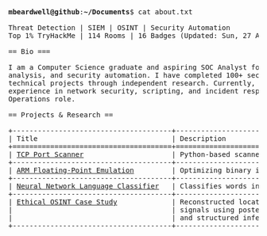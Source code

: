 <pre>

<strong>mbeardwell@github</strong>:<strong>~/Documents</strong>$ cat about.txt

Threat Detection | SIEM | OSINT | Security Automation
Top 1% TryHackMe | 114 Rooms | 16 Badges (Updated: Sun, 27 Apr 25)

== Bio ===

I am a Computer Science graduate and aspiring SOC Analyst focused on threat detection, OSINT, log
analysis, and security automation. I have completed 100+ security labs on TryHackMe and developed
technical projects through independent research. Currently, I’m actively building practical
experience in network security, scripting, and incident response to position myself for a Security
Operations role.

== Projects & Research ==

+--------------------------------------+-----------------------------------------------------------+
| Title                                | Description                                               |
+======================================+===========================================================+
| <a href="https://github.com/mbeardwell/simple-port-scanner">TCP Port Scanner</a>                     | Python-based scanner to detect open ports & live hosts    |
+--------------------------------------+-----------------------------------------------------------+
| <a href="https://github.com/mbeardwell/arm-fp-emu">ARM Floating-Point Emulation</a>         | Optimizing binary instrumentation in ARM Linux            |
+--------------------------------------+-----------------------------------------------------------+
| <a href="https://github.com/mbeardwell/language-guesser">Neural Network Language Classifier</a>   | Classifies words into languages using a simple ML model   |
+--------------------------------------+-----------------------------------------------------------+
| <a href="https://github.com/mbeardwell/osint-i3-case-study">Ethical OSINT Case Study</a>             | Reconstructed location and identity from minimal public   |
|                                      | signals using posterised video frames, satellite imagery, |
|                                      | and structured inference under the I3 model               |
+--------------------------------------+-----------------------------------------------------------+
</pre>
